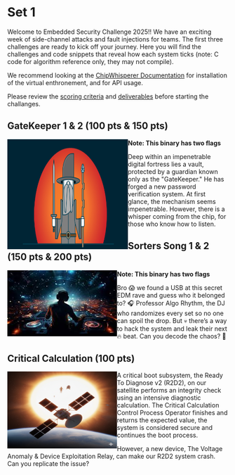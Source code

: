 # Set 1

Welcome to Embedded Security Challenge 2025!! We have an exciting week of side-channel attacks and fault injections for teams. The first three challenges are ready to kick off your journey. Here you will find the challenges and code snippets that reveal how each system ticks (note: C code for algorithm reference only, they may not compile).

We recommend looking at the [ChipWhisperer Documentation](https://chipwhisperer.readthedocs.io/en/latest/) for installation of the virtual enthronement, and for API usage. 

Please review the [scoring criteria](https://github.com/TrustworthyComputing/csaw_esc_2025/blob/main/Challenge_Description.md) and [deliverables](https://github.com/TrustworthyComputing/csaw_esc_2025/blob/main/deliverables.md) before starting the challanges.

## GateKeeper 1 & 2 (100 pts & 150 pts)

<img src="https://github.com/TrustworthyComputing/csaw_esc_2025/blob/main/challenges/set1/gatekeeper.jpg" alt="" align="left" width="275" height="250" title="">

**Note: This binary has two flags**

Deep within an impenetrable digital fortress lies a vault, protected by a guardian known only as the "GateKeeper." He has forged a new password verification system. At first glance, the mechanism seems impenetrable.  However, there is a whisper coming from the chip, for those who know how to listen.

## Sorters Song 1 & 2 (150 pts & 200 pts)

<img src="https://github.com/TrustworthyComputing/csaw_esc_2025/blob/main/challenges/set1/sortersSong.jpg" alt="" align="left" width="250" height="150" title="">

**Note: This binary has two flags**

Bro 😱 we found a USB at this secret EDM rave and guess who it belonged to? 🎧 Professor Algo Rhythm, the DJ who randomizes every set so no one can spoil the drop. But 💀 there’s a way to hack the system and leak their next 🔥 beat. Can you decode the chaos? 👀

## Critical Calculation (100 pts)

<img src="https://github.com/TrustworthyComputing/csaw_esc_2025/blob/main/challenges/set1/criticalCalculation.png" alt="" align="left" width="250" height="175" title="">

A critical boot subsystem, the Ready To Diagnose v2 (R2D2), on our satellite performs an integrity check using an intensive diagnostic calculation. The Critical Calculation Control Process Operator finishes and returns the expected value, the system is considered secure and continues the boot process.

However, a new device, The Voltage Anomaly & Device Exploitation Relay, can make our R2D2 system crash. Can you replicate the issue?

